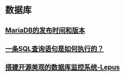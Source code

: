 # 数据库

## [MariaDB的发布时间和版本](MariaDB的发布时间和版本.md)



## [一条SQL查询语句是如何执行的？](一条SQL查询语句是如何执行的？.md)

## [搭建开源美观的数据库监控系统-Lepus](搭建开源美观的数据库监控系统-Lepus.md)



